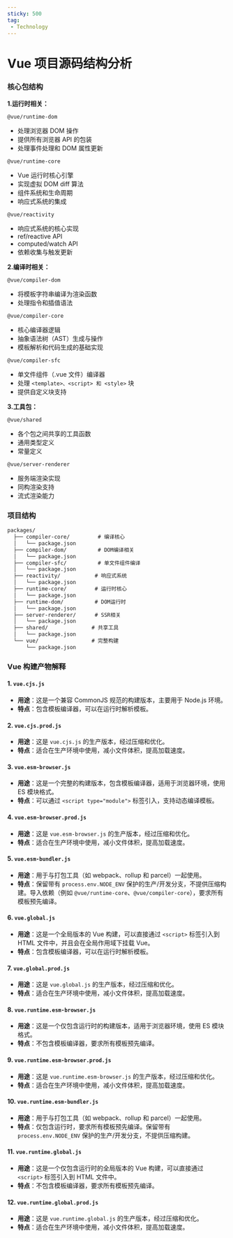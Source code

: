 ```yaml
---
sticky: 500
tag:
 - Technology
---
```


# Vue 项目源码结构分析

### 核心包结构

**1.运行时相关：**

`@vue/runtime-dom`
- 处理浏览器 DOM 操作
- 提供所有浏览器 API 的包装
- 处理事件处理和 DOM 属性更新

`@vue/runtime-core`
- Vue 运行时核心引擎
- 实现虚拟 DOM diff 算法  
- 组件系统和生命周期
- 响应式系统的集成

`@vue/reactivity`
- 响应式系统的核心实现
- ref/reactive API
- computed/watch API
- 依赖收集与触发更新

**2.编译时相关：**

`@vue/compiler-dom`
- 将模板字符串编译为渲染函数
- 处理指令和插值语法

`@vue/compiler-core`
- 核心编译器逻辑
- 抽象语法树（AST）生成与操作
- 模板解析和代码生成的基础实现

`@vue/compiler-sfc`
- 单文件组件（.vue 文件）编译器
- 处理 `<template>、<script> 和 <style>` 块
- 提供自定义块支持

**3.工具包：**

`@vue/shared`
- 各个包之间共享的工具函数
- 通用类型定义
- 常量定义

`@vue/server-renderer`
- 服务端渲染实现
- 同构渲染支持
- 流式渲染能力

### 项目结构

```md
packages/
  ├── compiler-core/         # 编译核心
  │   └── package.json
  ├── compiler-dom/          # DOM编译相关
  │   └── package.json  
  ├── compiler-sfc/          # 单文件组件编译
  │   └── package.json
  ├── reactivity/           # 响应式系统
  │   └── package.json
  ├── runtime-core/         # 运行时核心
  │   └── package.json
  ├── runtime-dom/          # DOM运行时
  │   └── package.json
  ├── server-renderer/      # SSR相关
  │   └── package.json
  ├── shared/              # 共享工具
  │   └── package.json
  └── vue/                 # 完整构建
      └── package.json
```

### Vue 构建产物解释  

#### 1. `vue.cjs.js`
- **用途**：这是一个兼容 CommonJS 规范的构建版本，主要用于 Node.js 环境。
- **特点**：包含模板编译器，可以在运行时解析模板。

#### 2. `vue.cjs.prod.js`
- **用途**：这是 `vue.cjs.js` 的生产版本，经过压缩和优化。
- **特点**：适合在生产环境中使用，减小文件体积，提高加载速度。

#### 3. `vue.esm-browser.js`
- **用途**：这是一个完整的构建版本，包含模板编译器，适用于浏览器环境，使用 ES 模块格式。
- **特点**：可以通过 `<script type="module">` 标签引入，支持动态编译模板。

#### 4. `vue.esm-browser.prod.js`
- **用途**：这是 `vue.esm-browser.js` 的生产版本，经过压缩和优化。
- **特点**：适合在生产环境中使用，减小文件体积，提高加载速度。

#### 5. `vue.esm-bundler.js`
- **用途**：用于与打包工具（如 webpack、rollup 和 parcel）一起使用。
- **特点**：保留带有 `process.env.NODE_ENV` 保护的生产/开发分支，不提供压缩构建。导入依赖（例如 `@vue/runtime-core`、`@vue/compiler-core`），要求所有模板预先编译。

#### 6. `vue.global.js`
- **用途**：这是一个全局版本的 Vue 构建，可以直接通过 `<script>` 标签引入到 HTML 文件中，并且会在全局作用域下挂载 Vue。
- **特点**：包含模板编译器，可以在运行时解析模板。

#### 7. `vue.global.prod.js`
- **用途**：这是 `vue.global.js` 的生产版本，经过压缩和优化。
- **特点**：适合在生产环境中使用，减小文件体积，提高加载速度。

#### 8. `vue.runtime.esm-browser.js`
- **用途**：这是一个仅包含运行时的构建版本，适用于浏览器环境，使用 ES 模块格式。
- **特点**：不包含模板编译器，要求所有模板预先编译。

#### 9. `vue.runtime.esm-browser.prod.js`
- **用途**：这是 `vue.runtime.esm-browser.js` 的生产版本，经过压缩和优化。
- **特点**：适合在生产环境中使用，减小文件体积，提高加载速度。

#### 10. `vue.runtime.esm-bundler.js`
- **用途**：用于与打包工具（如 webpack、rollup 和 parcel）一起使用。
- **特点**：仅包含运行时，要求所有模板预先编译。保留带有 `process.env.NODE_ENV` 保护的生产/开发分支，不提供压缩构建。

#### 11. `vue.runtime.global.js`
- **用途**：这是一个仅包含运行时的全局版本的 Vue 构建，可以直接通过 `<script>` 标签引入到 HTML 文件中。
- **特点**：不包含模板编译器，要求所有模板预先编译。

#### 12. `vue.runtime.global.prod.js`
- **用途**：这是 `vue.runtime.global.js` 的生产版本，经过压缩和优化。
- **特点**：适合在生产环境中使用，减小文件体积，提高加载速度。